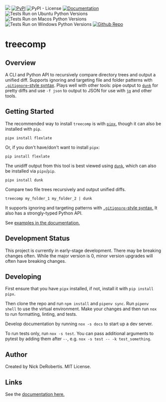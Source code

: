 

[![](https://codecov.io/gh/nickderobertis/treecomp/branch/main/graph/badge.svg)](https://codecov.io/gh/nickderobertis/treecomp)
[![PyPI](https://img.shields.io/pypi/v/treecomp)](https://pypi.org/project/treecomp/)
![PyPI - License](https://img.shields.io/pypi/l/treecomp)
[![Documentation](https://img.shields.io/badge/documentation-pass-green)](https://nickderobertis.github.io/treecomp/)
![Tests Run on Ubuntu Python Versions](https://img.shields.io/badge/Tests%20Ubuntu%2FPython-3.8%20%7C%203.9%20%7C%203.10-blue)
![Tests Run on Macos Python Versions](https://img.shields.io/badge/Tests%20Macos%2FPython-3.8%20%7C%203.9%20%7C%203.10-blue)
![Tests Run on Windows Python Versions](https://img.shields.io/badge/Tests%20Windows%2FPython-3.8%20%7C%203.9%20%7C%203.10-blue)
[![Github Repo](https://img.shields.io/badge/repo-github-informational)](https://github.com/nickderobertis/treecomp/)


#  treecomp

## Overview

A CLI and Python API to recursively compare directory trees and output a unified diff. 
Supports ignoring and targeting file and folder patterns with 
[`.gitignore`-style syntax](https://git-scm.com/docs/gitignore#_pattern_format).
Plays well with other tools: pipe output to [`dunk`](https://github.com/darrenburns/dunk) for pretty diffs and use 
`-f json` to output to JSON for use with [`jq`](https://stedolan.github.io/jq/) and other tools.

## Getting Started

The recommended way to install `treecomp` is with [`pipx`](https://github.com/pypa/pipx),
though it can also be installed with `pip`.

```
pipx install flexlate
```

Or, if you don't have/don't want to install `pipx`:

```
pip install flexlate
```

The unidiff output from this tool is best viewed using [`dunk`](https://github.com/darrenburns/dunk), 
which can also be installed via `pipx`/`pip`.

```shell
pipx install dunk
```

Compare two file trees recursively and output unified diffs.

```shell
treecomp my_folder_1 my_folder_2 | dunk
```

It supports ignoring and targeting patterns with 
[`.gitignore`-style syntax.](https://git-scm.com/docs/gitignore#_pattern_format) 
It also has a strongly-typed Python API.

See 
[examples in the documentation.](
https://nickderobertis.github.io/treecomp/index.html#examples
)

## Development Status

This project is currently in early-stage development. There may be
breaking changes often. While the major version is 0, minor version
upgrades will often have breaking changes.

## Developing

First ensure that you have `pipx` installed, if not, install it with `pip install pipx`.

Then clone the repo and run `npm install` and `pipenv sync`. Run `pipenv shell`
to use the virtual environment. Make your changes and then run `nox` to run formatting,
linting, and tests.

Develop documentation by running `nox -s docs` to start up a dev server.

To run tests only, run `nox -s test`. You can pass additional arguments to pytest
by adding them after `--`, e.g. `nox -s test -- -k test_something`.

## Author

Created by Nick DeRobertis. MIT License.

## Links

See the
[documentation here.](
https://nickderobertis.github.io/treecomp/
)
